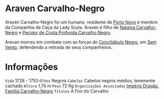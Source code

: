 <!-- TITLE: Araven Carvalho-Negro -->
<!-- SUBTITLE: A Flor do Carvalho -->

# Araven Carvalho-Negro
Araven Carvalho-Negro foi um humano, residente de [Porto Novo](http://localhost/lugares/plano-material/drafeon/sudeste-de-drafeon/porto-novo#porto-novo) e membro da Companhia de Caça da Lady Scyla. Araven é filho de [Natalya Carvalho-Negro](http://localhost/individuos/natalya-caravalho-negro#natalya-caravalho-negro) e [Peciqor de Costa Profunda Carvalho Negro](http://localhost/individuos/peciqor-de-costa-profunda-carvalho-negro#peciqor-de-costa-profunda-carvalho-negro).

Arevan morreu em combate com as forças do [Conciliábulo Negro](http://localhost/faccoes/faccoes-independentes/conciliabulo-negro#conciliabulo-negro), em [Sem Vento](http://localhost/lugares/plano-material/drafeon/sudeste-de-drafeon/sem-vento#sem-vento), defendendo a retirada de seus companheiros.

# Informações
`Vida` 1728 - 1753
`Olhos` Negros
`Cabelos` Cabelos negros médios, levemente cachado
`Altura` 1,74 m
`Peso` 72 Kg
`Organizações Associadas` [Império Dragão](http://localhost/faccoes/nacoes/imperio-dragao#imperio-dragao), [Família Carvalho-Negro](http://localhost/faccoes/faccoes-familiares/familia-carvalho-negro#familia-carvalho-negro)
`Títulos` A Flor do Carvalho

